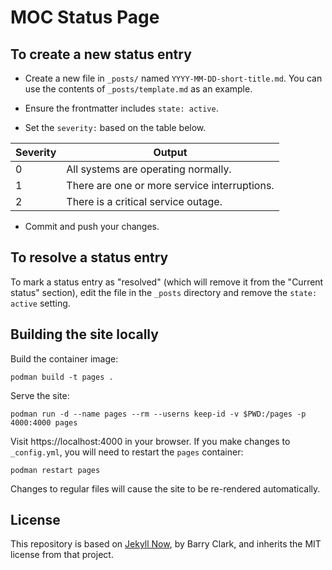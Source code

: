 # MOC Status Page

## To create a new status entry

- Create a new file in `_posts/` named `YYYY-MM-DD-short-title.md`.
  You can use the contents of `_posts/template.md` as an example.

- Ensure the frontmatter includes `state: active`.

- Set the `severity:` based on the table below.

| Severity | Output |
| -- | -- |
| 0 | All systems are operating normally. |
| 1 | There are one or more service interruptions. |
| 2 | There is a critical service outage. |

- Commit and push your changes.

## To resolve a status entry

To mark a status entry as "resolved" (which will remove it from the
"Current status" section), edit the file in the `_posts` directory and
remove the `state: active` setting.

## Building the site locally

Build the container image:

```
podman build -t pages .
```

Serve the site:

```
podman run -d --name pages --rm --userns keep-id -v $PWD:/pages -p 4000:4000 pages
```

Visit https://localhost:4000 in your browser. If you make changes to
`_config.yml`, you will need to restart the `pages` container:

```
podman restart pages
```

Changes to regular files will cause the site to be re-rendered
automatically.

## License

This repository is based on [Jekyll Now][], by Barry Clark, and
inherits the MIT license from that project.

[jekyll now]: https://github.com/barryclark/jekyll-now
